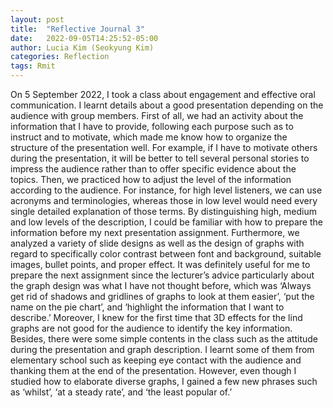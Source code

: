 ```yaml
---
layout: post
title:  "Reflective Journal 3"
date:   2022-09-05T14:25:52-05:00
author: Lucia Kim (Seokyung Kim)
categories: Reflection
tags: Rmit
---
```


On 5 September 2022, I took a class about engagement and effective oral communication. I learnt details about a good presentation depending on the audience with group members. First of all, we had an activity about the information that I have to provide, following each purpose such as to instruct and to motivate, which made me know how to organize the structure of the presentation well. For example, if I have to motivate others during the presentation, it will be better to tell several personal stories to impress the audience rather than to offer specific evidence about the topics. Then, we practiced how to adjust the level of the information according to the audience. For instance, for high level listeners, we can use acronyms and  terminologies, whereas those in low level would need every single detailed explanation of those terms. By distinguishing high, medium and low levels of the description, I could be familiar with how to prepare the information before my next presentation assignment. Furthermore, we analyzed a variety of slide designs as well as the design of graphs with regard to specifically color contrast between font and background, suitable images, bullet points, and proper effect. It was definitely useful for me to prepare the next assignment since the lecturer’s advice particularly about the graph design was what I have not thought before, which was ‘Always get rid of shadows and gridlines of graphs to look at them easier’, ‘put the name on the pie chart’, and ‘highlight the information that I want to describe.’ Moreover, I knew for the first time that 3D effects for the lind graphs are not good for the audience to identify the key information. Besides, there were some simple contents in the class such as the attitude during the presentation and graph description. I learnt some of them from elementary school such as keeping eye contact with the audience and thanking them at the end of the presentation. However, even though I studied how to elaborate diverse graphs, I gained a few new phrases such as ‘whilst’, ‘at a steady rate’, and ‘the least popular of.’

